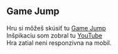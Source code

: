 ## Game Jump

Hru si môžeš skúsiť tu [Game Jump](http://jurajrc.6f.sk/jump.html)  
Inšpikaciu som zobral tu [YouTube](https://www.youtube.com/watch?v=bG2BmmYr9NQ)  
Hra zatial neni responzivna na mobil.
